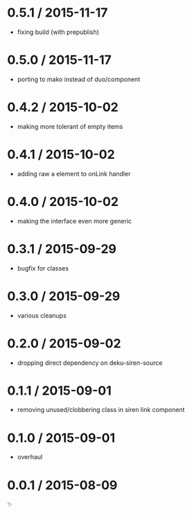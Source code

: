 
0.5.1 / 2015-11-17
==================

  * fixing build (with prepublish)

0.5.0 / 2015-11-17
==================

  * porting to mako instead of duo/component

0.4.2 / 2015-10-02
==================

  * making more tolerant of empty items

0.4.1 / 2015-10-02
==================

  * adding raw a element to onLink handler

0.4.0 / 2015-10-02
==================

  * making the interface even more generic

0.3.1 / 2015-09-29
==================

  * bugfix for classes

0.3.0 / 2015-09-29
==================

  * various cleanups

0.2.0 / 2015-09-02
==================

  * dropping direct dependency on deku-siren-source

0.1.1 / 2015-09-01
==================

  * removing unused/clobbering class in siren link component

0.1.0 / 2015-09-01
==================

  * overhaul

0.0.1 / 2015-08-09
==================

:sparkles:
